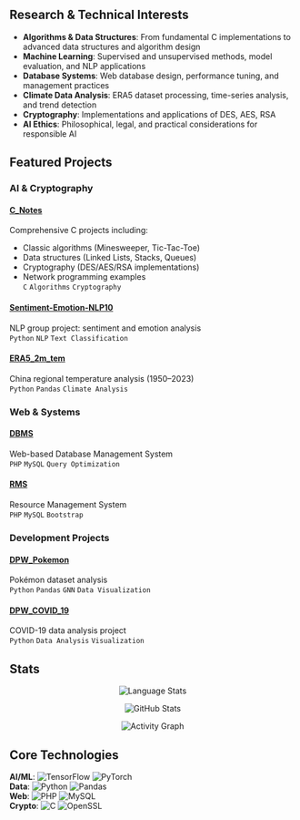 ## Research & Technical Interests

- **Algorithms & Data Structures**: From fundamental C implementations to advanced data structures and algorithm design
- **Machine Learning**: Supervised and unsupervised methods, model evaluation, and NLP applications
- **Database Systems**: Web database design, performance tuning, and management practices
- **Climate Data Analysis**: ERA5 dataset processing, time-series analysis, and trend detection  
- **Cryptography**: Implementations and applications of DES, AES, RSA
- **AI Ethics**: Philosophical, legal, and practical considerations for responsible AI

## Featured Projects

### AI & Cryptography
#### [C_Notes](https://github.com/Lux-Jason/C_Notes)
Comprehensive C projects including:
- Classic algorithms (Minesweeper, Tic-Tac-Toe)
- Data structures (Linked Lists, Stacks, Queues)
- Cryptography (DES/AES/RSA implementations)
- Network programming examples  
`C` `Algorithms` `Cryptography`

#### [Sentiment-Emotion-NLP10](https://github.com/Lux-Jason/Sentiment-Emotion-NLP10)
NLP group project: sentiment and emotion analysis  
`Python` `NLP` `Text Classification`

#### [ERA5_2m_tem](https://github.com/Lux-Jason/ERA5_2m_tem)
China regional temperature analysis (1950–2023)  
`Python` `Pandas` `Climate Analysis`  

### Web & Systems
#### [DBMS](https://github.com/Lux-Jason/DBMS)
Web-based Database Management System  
`PHP` `MySQL` `Query Optimization`  

#### [RMS](https://github.com/Lux-Jason/RMS)
Resource Management System  
`PHP` `MySQL` `Bootstrap`  

### Development Projects

#### [DPW_Pokemon](https://github.com/Lux-Jason/DPW_Pokemon)
Pokémon dataset analysis  
`Python` `Pandas` `GNN` `Data Visualization`

#### [DPW_COVID_19](https://github.com/Lux-Jason/DPW_COVID_19)
COVID-19 data analysis project  
`Python` `Data Analysis` `Visualization`

## Stats

<div align="center">

<!-- Top languages -->
![Language Stats](https://github-readme-stats.vercel.app/api/top-langs/?username=Lux-Jason&layout=compact&theme=radical&cache_seconds=21600)

<!-- GitHub overall stats -->
![GitHub Stats](https://github-readme-stats.vercel.app/api?username=Lux-Jason&show_icons=true&theme=radical&cache_seconds=21600)

<!-- Activity graph (migrated from herokuapp to vercel app) -->
![Activity Graph](https://github-readme-activity-graph.vercel.app/graph?username=Lux-Jason&theme=github-compact)

</div>

## Core Technologies

**AI/ML**: ![TensorFlow](https://img.shields.io/badge/TensorFlow-FF6F00?logo=tensorflow) ![PyTorch](https://img.shields.io/badge/PyTorch-EE4C2C?logo=pytorch)  
**Data**: ![Python](https://img.shields.io/badge/Python-3776AB?logo=python) ![Pandas](https://img.shields.io/badge/Pandas-150458?logo=pandas)  
**Web**: ![PHP](https://img.shields.io/badge/PHP-777BB4?logo=php) ![MySQL](https://img.shields.io/badge/MySQL-4479A1?logo=mysql)  
**Crypto**: ![C](https://img.shields.io/badge/C-00599C?logo=c) ![OpenSSL](https://img.shields.io/badge/OpenSSL-721412?logo=openssl)
